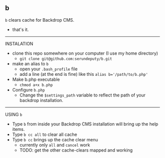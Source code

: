 b
----

`b` clears cache for Backdrop CMS.
  * that's it.

---
INSTALATION

* clone this repo somewhere on your computer (I use my home directory)
  * `git clone git@github.com:serundeputy/b.git`
* make an alias to `b`
  * open your `.bash_profile` file
  * add a line (at the end is fine) like this `alias b='/path/to/b.php'`
* Make b.php executable
  * `chmod a+x b.php`
* Configure `b.php`
  * Change the `$settings_path` variable to reflect the path of your backdrop installation.

---
USING `b`
* Type `b` from inside your Backdrop CMS installation will bring up the help items.
* Type `b cc all` to clear all cache
* Type `b cc` brings up the cache clear menu
  * currently only `all` and `cancel` work
  * TODO: get the other cache-clears mapped and working
  
